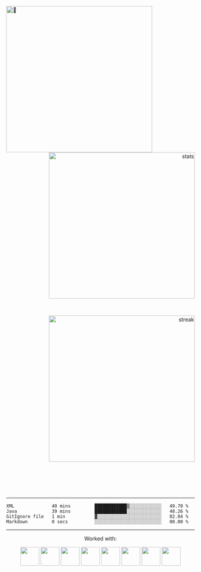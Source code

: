 [<img align="left" alt="🦑" width="390" src="https://metrics.lecoq.io/oyiuu?template=classic&base.activity=0&base.community=0&base.repositories=0&achievements=1&base.indepth=false&base.hireable=false&achievements.threshold=C&achievements.secrets=true&achievements.display=detailed&achievements.limit=0&config.timezone=Europe%2FBerlin">](#)

<br><p align="right">
    <img alt="stats" width="390" src="https://github-readme-stats.vercel.app/api?username=oyiuu&count_private=true&show_icons=true&theme=radical&custom_title=💤&hide_border=true"/>

<br><p align="right">
    <img alt="streak" width="390" src="https://github-readme-streak-stats.herokuapp.com/?user=oyiuu&theme=radical&hide_border=true"/>
</p>

<br><br><br><br>

* * *

<!--START_SECTION:waka-->

```text
XML              40 mins         ████████████▒░░░░░░░░░░░░   49.70 %
Java             39 mins         ████████████░░░░░░░░░░░░░   48.26 %
GitIgnore file   1 min           ▓░░░░░░░░░░░░░░░░░░░░░░░░   02.04 %
Markdown         0 secs          ░░░░░░░░░░░░░░░░░░░░░░░░░   00.00 %
```

<!--END_SECTION:waka-->

* * *

<p align="center">Worked with:</p>
<p align="center">

  <img src="https://cdn.jsdelivr.net/gh/devicons/devicon/icons/python/python-original.svg" width="50" height="50"/>
  <img src="https://cdn.jsdelivr.net/gh/devicons/devicon/icons/java/java-original.svg" width="50" height="50"/>
  <img src="https://cdn.jsdelivr.net/gh/devicons/devicon/icons/typescript/typescript-plain.svg" width="50" height="50"/>
  <img src="https://cdn.jsdelivr.net/gh/devicons/devicon/icons/javascript/javascript-plain.svg" width="50" height="50"/>
  <img src="https://cdn.jsdelivr.net/gh/devicons/devicon/icons/c/c-original.svg" width="50" height="50"/>
  <img src="https://cdn.jsdelivr.net/gh/devicons/devicon/icons/go/go-original-wordmark.svg" width="50" height="50"/>
  <img src="https://cdn.jsdelivr.net/gh/devicons/devicon/icons/latex/latex-original.svg" width="50" height="50"/>
  <img src="https://cdn.jsdelivr.net/gh/devicons/devicon/icons/lua/lua-plain.svg" width="50" height="50"/>
</p>
